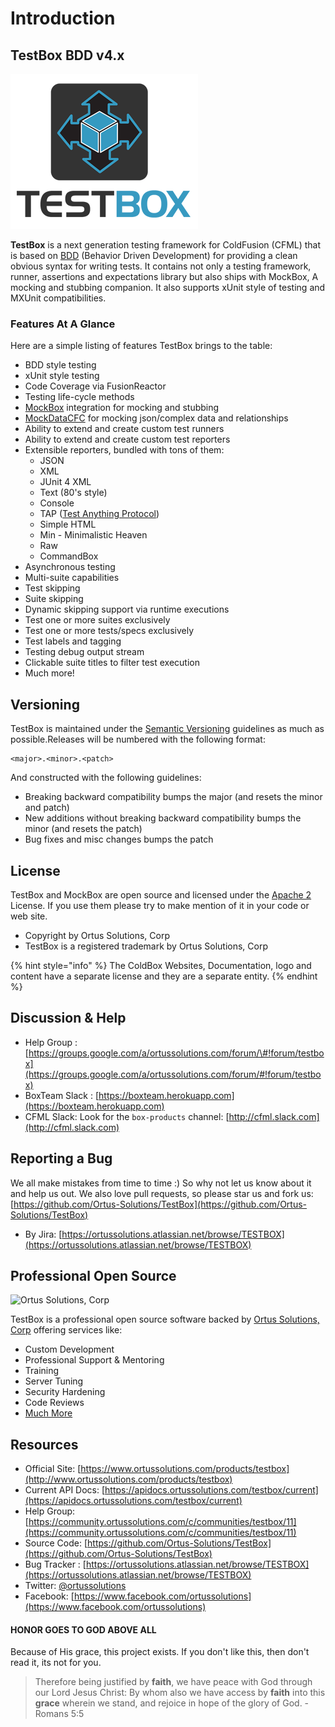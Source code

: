 # Introduction

## TestBox BDD v4.x

![TestBox](.gitbook/assets/testboxlogo300.png)

**TestBox** is a next generation testing framework for ColdFusion \(CFML\) that is based on [BDD](http://en.wikipedia.org/wiki/Behavior-driven_development) \(Behavior Driven Development\) for providing a clean obvious syntax for writing tests. It contains not only a testing framework, runner, assertions and expectations library but also ships with MockBox, A mocking and stubbing companion. It also supports xUnit style of testing and MXUnit compatibilities.

### Features At A Glance

Here are a simple listing of features TestBox brings to the table:

* BDD style testing
* xUnit style testing
* Code Coverage via FusionReactor
* Testing life-cycle methods
* [MockBox](http://wiki.coldbox.org/wiki/MockBox.cfm) integration for mocking and stubbing
* [MockDataCFC](https://forgebox.io/view/mockdatacfc) for mocking json/complex data and relationships
* Ability to extend and create custom test runners
* Ability to extend and create custom test reporters
* Extensible reporters, bundled with tons of them:
  * JSON
  * XML
  * JUnit 4 XML
  * Text \(80's style\)
  * Console
  * TAP \([Test Anything Protocol](http://testanything.org/)\)
  * Simple HTML
  * Min - Minimalistic Heaven
  * Raw
  * CommandBox
* Asynchronous testing
* Multi-suite capabilities
* Test skipping
* Suite skipping
* Dynamic skipping support via runtime executions
* Test one or more suites exclusively
* Test one or more tests/specs exclusively
* Test labels and tagging
* Testing debug output stream
* Clickable suite titles to filter test execution
* Much more!

## Versioning

TestBox is maintained under the [Semantic Versioning](https://semver.org) guidelines as much as possible.Releases will be numbered with the following format:

```text
<major>.<minor>.<patch>
```

And constructed with the following guidelines:

* Breaking backward compatibility bumps the major \(and resets the minor and patch\)
* New additions without breaking backward compatibility bumps the minor \(and resets the patch\)
* Bug fixes and misc changes bumps the patch

## License

TestBox and MockBox are open source and licensed under the [Apache 2](https://www.apache.org/licenses/LICENSE-2.0.html) License. If you use them please try to make mention of it in your code or web site.

* Copyright by Ortus Solutions, Corp
* TestBox is a registered trademark by Ortus Solutions, Corp

{% hint style="info" %}
The ColdBox Websites, Documentation, logo and content have a separate license and they are a separate entity.
{% endhint %}

## Discussion & Help

* Help Group : [https://groups.google.com/a/ortussolutions.com/forum/\#!forum/testbox](https://groups.google.com/a/ortussolutions.com/forum/#!forum/testbox)
* BoxTeam Slack : [https://boxteam.herokuapp.com](https://boxteam.herokuapp.com)
* CFML Slack: Look for the `box-products` channel: [http://cfml.slack.com](http://cfml.slack.com)

## Reporting a Bug

We all make mistakes from time to time :\) So why not let us know about it and help us out. We also love pull requests, so please star us and fork us: [https://github.com/Ortus-Solutions/TestBox](https://github.com/Ortus-Solutions/TestBox)

* By Jira: [https://ortussolutions.atlassian.net/browse/TESTBOX](https://ortussolutions.atlassian.net/browse/TESTBOX)

## Professional Open Source

![Ortus Solutions, Corp](.gitbook/assets/ortussolutions_button.png)

TestBox is a professional open source software backed by [Ortus Solutions, Corp](https://www.ortussolutions.com/products/testbox) offering services like:

* Custom Development
* Professional Support & Mentoring
* Training
* Server Tuning
* Security Hardening
* Code Reviews
* [Much More](https://www.ortussolutions.com/services)

## Resources

* Official Site: [https://www.ortussolutions.com/products/testbox](http://www.ortussolutions.com/products/testbox)
* Current API Docs: [https://apidocs.ortussolutions.com/testbox/current](https://apidocs.ortussolutions.com/testbox/current)
* Help Group: [https://community.ortussolutions.com/c/communities/testbox/11](https://community.ortussolutions.com/c/communities/testbox/11)
* Source Code: [https://github.com/Ortus-Solutions/TestBox](https://github.com/Ortus-Solutions/TestBox)
* Bug Tracker : [https://ortussolutions.atlassian.net/browse/TESTBOX](https://ortussolutions.atlassian.net/browse/TESTBOX)
* Twitter: [@ortussolutions](http://www.twitter.com/ortussolutions)
* Facebook: [https://www.facebook.com/ortussolutions](https://www.facebook.com/ortussolutions)

#### HONOR GOES TO GOD ABOVE ALL

Because of His grace, this project exists. If you don't like this, then don't read it, its not for you.

> Therefore being justified by **faith**, we have peace with God through our Lord Jesus Christ: By whom also we have access by **faith** into this **grace** wherein we stand, and rejoice in hope of the glory of God. - Romans 5:5

